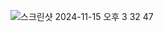 ![스크린샷 2024-11-15 오후 3 32 47](https://github.com/user-attachments/assets/5fb86032-217e-4c1c-bf26-cd4ed4d02485)
